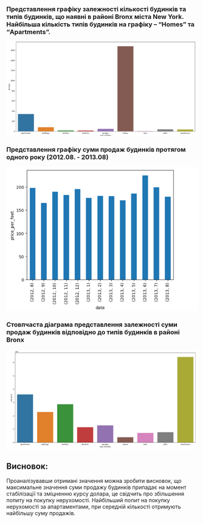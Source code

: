 ### Представлення графіку залежності кількості будинків та типів будинків, що наявні в районі Bronx міста New York. Найбільша кількість типів будинків на графіку – “Homes” та “Apartments”.

<img src="img/first.png" alt="text"> 

### Представлення графіку суми продаж будинків протягом одного року (2012.08. - 2013.08)

<img src="img/second.png" alt="text">

### Стовпчаста діаграма представлення залежності суми продаж будинків відповідно до типів будинків в районі Bronx

<img src="img/third.png" alt="text"> 

## Висновок:
<p>Проаналізувавши отримані значення можна зробити висновок, що максимальне значення суми продажу будинків припадає на момент стабілізації та зміцненню курсу долара, це свідчить про збільшення попиту на покупку нерухомості. Найбільший попит на покупку нерухомості за апартаментами, при середній кількості отримують найбільшу суму продажів.</p>
